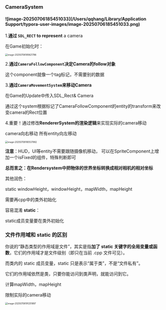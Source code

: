 ### CameraSystem

#### ![image-20250706185451033](/Users/qqhang/Library/Application Support/typora-user-images/image-20250706185451033.png)

1.**通过 `SDL_RECT` to represent** a camera

在Game初始化时：

<img src="/Users/qqhang/Library/Application Support/typora-user-images/image-20250706185621786.png" alt="image-20250706185621786" style="zoom:50%;" />

2.**通过`CameraFollowComponent`决定Camera的follow对象**

这个component就像一个tag标记，不需要别的数据



3.**通过`CameraMovementSystem`来移动Camera**

在Game的Update中传入SDL_Rect& Camera

通过这个system根据标记了CameraFollowComponent的entity的transform来改变camera的Rect位置



4.重要！通过修改**RendererSystem的渲染逻辑**来实现实际的camera移动

camera向右移动  所有entity向左移动

<img src="/Users/qqhang/Library/Application Support/typora-user-images/image-20250706190537882.png" alt="image-20250706190537882" style="zoom:50%;" />

**注意**：HUD，UI等entity不需要跟随摄像机移动， 可以在SpriteComponent上增加一个isFixed的组件，特殊判断即可

**总而言之：在Rendersystem中把物体的世界坐标转换成相对相机的相对坐标**



其他润色：

static windowHeight，windowHeight，mapWidth，mapHeight

需要再cpp中的类外初始化



容易混淆 **static**：

static成员变量要在类外初始化

### 文件作用域和 static 的区别

你说的“静态类型的作用域是文件”，其实是指**加了 static 关键字的全局变量或函数**，它们的作用域才是文件级别（即只在当前 .cpp 文件可见）。

而类内的 static 成员变量，static 只是表示“属于类”，不是“文件私有”。

它们的作用域依然是类，只要你能访问到类声明，就能访问到它。



计算mapWidth，mapHeight

限制实际的camera移动

<img src="/Users/qqhang/Library/Application Support/typora-user-images/image-20250706191251897.png" alt="image-20250706191251897" style="zoom:50%;" />

 
